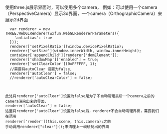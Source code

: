 


使用three.js展示界面时，可以使用多个camera，
例如：可以使用一个camera（PerspectiveCamera）显示3d界面，一个camera（OrthographicCamera）来展示2d界面

      var renderer = new THREE.WebGLRenderer(wxfun.WebGLRendererParameters({
        'antialias': true
      }));
      renderer['setPixelRatio'](window.devicePixelRatio);
      renderer['setSize'](window.innerWidth, window.innerHeight);
      container['appendChild'](renderer['domElement']);
      renderer['shadowMap']['enabled'] = true;
      renderer['setClearColor'](0xFFFFFF, 1);
      //需要将autoClear 设置为false,
      renderer['autoClear'] = false;
      //renderer['autoClearColor'] = false;



    此处将renderer['autoClear']设置为false是为了不自动清理最后一个camera之前的camera渲染出来的界面，
    renderer['autoClear'] = false;
    这里将renderer['autoClear']设置为false后，renderer不会自动清理界面，需要我们在调用
    renderer['render'](this.scene, this.camera);之前
    手动调用renderer["clear"]();来清理上一帧绘制出的界面


   